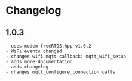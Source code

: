 # Changelog

## 1.0.3
	- uses modem-freeRTOS.hpp v1.0.2
	- WiFi events changed
	- changes wifi mqtt callback: mqtt_wifi_setup
	- adds more documentation
	- adds changelog
	- changes mqtt_configure_connection calls
